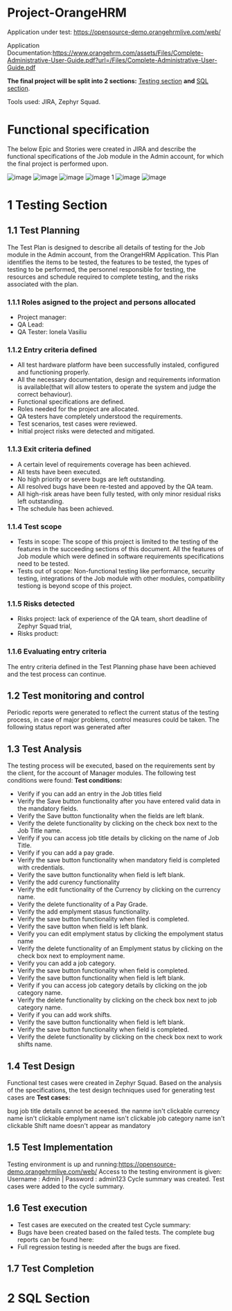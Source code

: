 # Project-OrangeHRM
Application under test: https://opensource-demo.orangehrmlive.com/web/

 Application Documentation:https://www.orangehrm.com/assets/Files/Complete-Administrative-User-Guide.pdf?url=/Files/Complete-Administrative-User-Guide.pdf
 
**The final project will be split into 2 sections:** [Testing section](https://github.com/VasiliuIonela/Project-OrangeHRM/edit/main/README.md#1-testing-section) **and** [SQL section](https://github.com/VasiliuIonela/Project-OrangeHRM/edit/main/README.md#2-sql-section).

Tools used: JIRA, Zephyr Squad.

# Functional specification

The below Epic and Stories were created in JIRA and describe the functional specifications of the Job module in the Admin account, for which the final project is performed upon.

![image](https://github.com/VasiliuIonela/Project-OrangeHRM/blob/main/jobModule.jpeg)
![image](https://github.com/VasiliuIonela/Project-OrangeHRM/blob/main/job%20titles.jpeg)
![image](https://github.com/VasiliuIonela/Project-OrangeHRM/blob/main/pay%20grade.jpeg)
![image 1](https://github.com/VasiliuIonela/Project-OrangeHRM/blob/main/employment%20status.jpeg)
![image](https://github.com/VasiliuIonela/Project-OrangeHRM/blob/main/job%20categories.jpeg)
![image](https://github.com/VasiliuIonela/Project-OrangeHRM/blob/main/workShifts.jpeg)

# 1 Testing Section
## 1.1 Test Planning
The Test Plan is designed to describe all details of testing for the Job module in the Admin account, from the OrangeHRM Application. This Plan identifies the items to be tested, the features to be tested, the types of testing to be performed, the personnel responsible for testing, the resources and schedule required to complete testing, and the risks associated with the plan.
### 1.1.1 Roles asigned to the project and persons allocated
* Project manager:
* QA Lead:
* QA Tester: Ionela Vasiliu
### 1.1.2 Entry criteria defined
* All test hardware platform have been successfully instaled, configured and functioning properly.
* All the necessary documentation, design and requirements information is available(that will allow testers to operate the system and judge the correct behaviour).
* Functional specifications are defined.
* Roles needed for the project are allocated.
* QA testers have completely understood the requirements.
* Test scenarios, test cases were reviewed.
* Initial project risks were detected and mitigated.
### 1.1.3 Exit criteria defined
* A certain level of requirements coverage has been achieved.
* All tests have been executed.
* No high priority or severe bugs are left outstanding.
* All resolved bugs have been re-tested and appoved by the QA team.
* All high-risk areas have been fully tested, with only minor residual risks left outstanding.
* The schedule has been achieved.
### 1.1.4 Test scope
* Tests in scope: The scope of this project is limited to the testing of the features in the succeeding sections of this document. All the features of Job module which were defined in software requirements specifications need to be tested.
* Tests out of scope: Non-functional testing like performance, security testing, integrations of the Job module with other modules, compatibility testiong is beyond scope of this project.
### 1.1.5 Risks detected
* Risks project: lack of experience of the QA team, short deadline of Zephyr Squad trial,
* Risks product:
### 1.1.6 Evaluating entry criteria
The entry criteria defined in the Test Planning phase have been achieved and the test process can continue.
## 1.2 Test monitoring and control
Periodic reports were generated to reflect the current status of the testing process, in case of major problems, control measures could be taken.
The following status report was generated after
## 1.3 Test Analysis
The testing process will be executed, based on the requirements sent by the client, for the account of Manager modules. The following test conditions were found:
**Test conditions:**
* Verify if you can add an entry in the Job titles field
* Verify the Save button functionality after you have entered valid data in the mandatory fields.
* Verify the Save button functionality when the fields are left blank.
* Verify the delete functionality by clicking on the check box next to the Job Title name.
* Verify if you can access job title details by clicking on the name of Job Title.
* Verify if you can add a pay grade.
* Verify the save button functionality when mandatory field is completed with credentials.
* Verify the save button functionality when field is left blank.
* Verify the add curency functionality 
* Verify the edit functionality of the Currency by clicking on the currency name.
* Verify the delete functionality of a  Pay Grade.
* Verify the add emplyment stasus functionality.
* Verify the save button functionality when filed is completed.
* Verify the save button when field is left blank.
* Verify you can edit emplyment status by clicking the empolyment status name
* Verify the delete functionality of an Emplyment status by clicking on the check box next to employment name.
* Verify you can add a job category.
* Verify the save button functionality when field is completed.
*  Verify the save button functionality when field is left blank.
*  Verify if you can access job category details by clicking on the job category name.
*  Verify the delete functionality by clicking on the check box next to job category name.
*  Verify if you can add work shifts.
*  Verify the save button functionality when field is left blank.
*  Verify the save button functionality when field is completed.
*  Verify the delete functionality by clicking on the check box next to work shifts name.
## 1.4 Test Design
Functional test cases were created in Zephyr Squad. Based on the analysis of the specifications, the test design techniques used for generating test cases are 
**Test cases:**



bug job title details cannot be aceesed. the nanme isn't clickable
currency name isn't clickable
emplyment name isn't clickable
job category name isn't clickable
Shift name doesn't appear as mandatory
## 1.5 Test Implementation
Testing environment is up and running:https://opensource-demo.orangehrmlive.com/web/
Access to the testing environment is given: Username : Admin | Password : admin123
Cycle summary was created.
Test cases were added to the cycle summary.

## 1.6 Test execution
* Test cases are executed on the created test Cycle summary:
* Bugs have been created based on the failed tests. The complete bug reports can be found here:
* Full regression testing is needed after the bugs are fixed.
## 1.7 Test Completion

# 2 SQL Section

